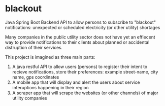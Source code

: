 # blackout
Java Spring Boot Backend API to allow persons to subscribe to "blackout" notifications: unexpected or scheduled electricity (or other utility) shortages

Many companies in the public utility sector does not have yet an effiecent way to provide notifications to their clients about planned
or accidental distruption  of their services.

This project is imagined as three main parts:


1. A java restful API to allow users (persons) to register their intent to recieve notifications, store their preferences: example street-name, city name, gps coordinates
2. A mobile app that will display and alert the users about service interuptions happening in their region
3. A scraper app that will scrape the websites (or other channels) of major utility companies

